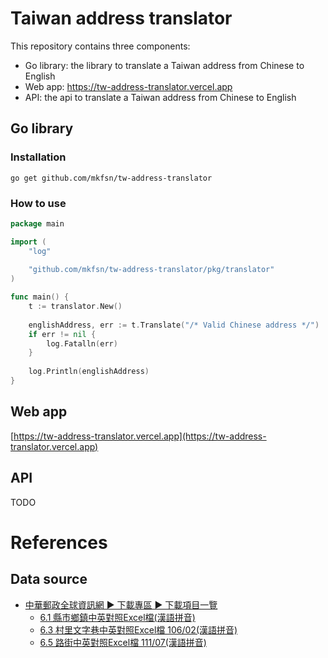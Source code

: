 # Taiwan address translator

This repository contains three components:

- Go library: the library to translate a Taiwan address from Chinese to English
- Web app: https://tw-address-translator.vercel.app
- API: the api to translate a Taiwan address from Chinese to English

## Go library

### Installation

```
go get github.com/mkfsn/tw-address-translator
```

### How to use

```go
package main

import (
	"log"
	
	"github.com/mkfsn/tw-address-translator/pkg/translator"
)

func main() {
	t := translator.New()
	
	englishAddress, err := t.Translate("/* Valid Chinese address */")
	if err != nil {
		log.Fatalln(err)
	}
	
	log.Println(englishAddress)
}
```


## Web app

[https://tw-address-translator.vercel.app](https://tw-address-translator.vercel.app)

## API

TODO

# References

## Data source

- [中華郵政全球資訊網 ▶︎ 下載專區 ▶ 下載項目一覽](https://www.post.gov.tw/post/internet/Download/all_list.jsp?ID=2201#dl_txt_A09)
  - [6.1 縣市鄉鎮中英對照Excel檔(漢語拼音)](https://www.post.gov.tw/post/download/county_h_10706.xls)
  - [6.3 村里文字巷中英對照Excel檔 106/02(漢語拼音)](https://www.post.gov.tw/post/download/Village_H_10602.xls)
  - [6.5 路街中英對照Excel檔 111/07(漢語拼音)](https://www.post.gov.tw/post/download/6.5_CEROAD11107.xlsx)
